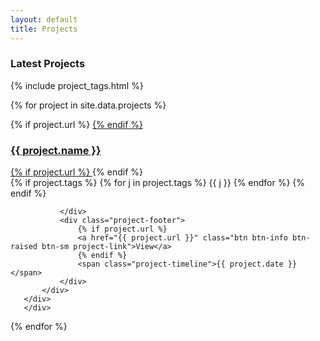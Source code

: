 ```yaml
---
layout: default
title: Projects
---
```

### Latest Projects

<div class="projects row">
   {% include project_tags.html %}

   {% for project in site.data.projects %}
   <div class="project-item col-md-4 col-sm-6 col-xs-12" data-tags='{{ project.tags | jsonify | downcase }}'>
       <div class="well project-outer">
           <div class="project-inner">
               <a href="/assets/images/{{ project.image }}" class="thickbox">
               <div class="project-img bordered" style="background-image: url('/assets/images/{{ project.image }}');"></div>
               </a>
               {% if project.url %} <a href="{{ project.url }}"> {% endif %}
               <h3 class="project-headlines">{{ project.name }}</h3>
               {% if project.url %} </a> {% endif %}
               <div class="project-content">
                   <div class="tag-holder">
                   {% if project.tags %} 
                       {% for j in project.tags %}
                       <span class="label tags tag-filter" data-tag="{{ j | downcase }}">{{ j }}</span>
                       {% endfor %}
                   {% endif %}
                   </div>
                   
               </div>
               <div class="project-footer"> 
                   {% if project.url %} 
                   <a href="{{ project.url }}" class="btn btn-info btn-raised btn-sm project-link">View</a>
                   {% endif %}
                   <span class="project-timeline">{{ project.date }}</span>
               </div>
           </div>
       </div>
       </div>
   {% endfor %}
</div>

